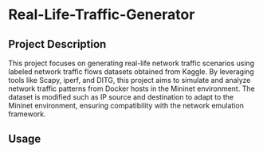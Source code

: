 # Real-Life-Traffic-Generator

## Project Description
This project focuses on generating real-life network traffic scenarios using labeled network traffic flows datasets obtained from Kaggle. By leveraging tools like Scapy, iperf, and DITG, this project aims to simulate and analyze network traffic patterns from Docker hosts in the Mininet environment. The dataset is modified such as IP source and destination to adapt to the Mininet environment, ensuring compatibility with the network emulation framework.

## Usage
